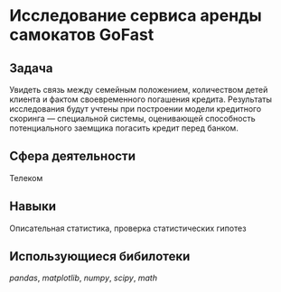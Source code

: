 # Исследование сервиса аренды самокатов GoFast


## Задача
Увидеть связь между семейным положением, количеством детей клиента и фактом своевременного погашения кредита. Результаты исследования будут учтены при построении модели кредитного скоринга — специальной системы, оценивающей способность потенциального заемщика погасить кредит перед банком.

## Сфера деятельности
Телеком

## Навыки
Описательная статистика, проверка статистических гипотез

## Использующиеся бибилотеки
*pandas*, *matplotlib*, *numpy*, *scipy*, *math*